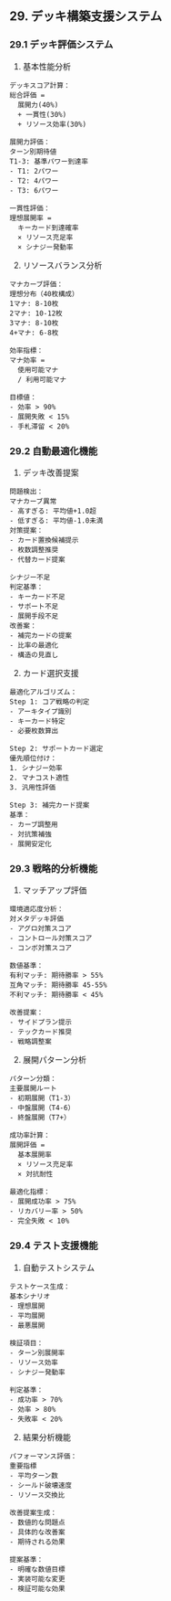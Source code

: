 ## 29. デッキ構築支援システム

### 29.1 デッキ評価システム

1. 基本性能分析
```plaintext
デッキスコア計算：
総合評価 = 
  展開力(40%)
  + 一貫性(30%)
  + リソース効率(30%)

展開力評価：
ターン別期待値
T1-3: 基準パワー到達率
- T1: 2パワー
- T2: 4パワー
- T3: 6パワー

一貫性評価：
理想展開率 = 
  キーカード到達確率
  × リソース充足率
  × シナジー発動率
```

2. リソースバランス分析
```plaintext
マナカーブ評価：
理想分布（40枚構成）
1マナ: 8-10枚
2マナ: 10-12枚
3マナ: 8-10枚
4+マナ: 6-8枚

効率指標：
マナ効率 = 
  使用可能マナ
  / 利用可能マナ

目標値：
- 効率 > 90%
- 展開失敗 < 15%
- 手札滞留 < 20%
```

### 29.2 自動最適化機能

1. デッキ改善提案
```plaintext
問題検出：
マナカーブ異常
- 高すぎる: 平均値+1.0超
- 低すぎる: 平均値-1.0未満
対策提案：
- カード置換候補提示
- 枚数調整推奨
- 代替カード提案

シナジー不足
判定基準：
- キーカード不足
- サポート不足
- 展開手段不足
改善案：
- 補完カードの提案
- 比率の最適化
- 構造の見直し
```

2. カード選択支援
```plaintext
最適化アルゴリズム：
Step 1: コア戦略の判定
- アーキタイプ識別
- キーカード特定
- 必要枚数算出

Step 2: サポートカード選定
優先順位付け：
1. シナジー効率
2. マナコスト適性
3. 汎用性評価

Step 3: 補完カード提案
基準：
- カーブ調整用
- 対抗策補強
- 展開安定化
```

### 29.3 戦略的分析機能

1. マッチアップ評価
```plaintext
環境適応度分析：
対メタデッキ評価
- アグロ対策スコア
- コントロール対策スコア
- コンボ対策スコア

数値基準：
有利マッチ: 期待勝率 > 55%
互角マッチ: 期待勝率 45-55%
不利マッチ: 期待勝率 < 45%

改善提案：
- サイドプラン提示
- テックカード推奨
- 戦略調整案
```

2. 展開パターン分析
```plaintext
パターン分類：
主要展開ルート
- 初期展開（T1-3）
- 中盤展開（T4-6）
- 終盤展開（T7+）

成功率計算：
展開評価 = 
  基本展開率
  × リソース充足率
  × 対抗耐性

最適化指標：
- 展開成功率 > 75%
- リカバリー率 > 50%
- 完全失敗 < 10%
```

### 29.4 テスト支援機能

1. 自動テストシステム
```plaintext
テストケース生成：
基本シナリオ
- 理想展開
- 平均展開
- 最悪展開

検証項目：
- ターン別展開率
- リソース効率
- シナジー発動率

判定基準：
- 成功率 > 70%
- 効率 > 80%
- 失敗率 < 20%
```

2. 結果分析機能
```plaintext
パフォーマンス評価：
重要指標
- 平均ターン数
- シールド破壊速度
- リソース交換比

改善提案生成：
- 数値的な問題点
- 具体的な改善案
- 期待される効果

提案基準：
- 明確な数値目標
- 実装可能な変更
- 検証可能な効果
```
